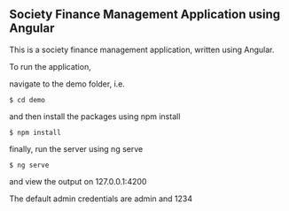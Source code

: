 ## Society Finance Management Application using Angular

This is a society finance management application, written using Angular.

To run the application,

navigate to the demo folder, i.e.
```
$ cd demo
```
and then install the packages using npm install
```
$ npm install
```
finally, run the server using ng serve
```
$ ng serve
```
and view the output on 127.0.0.1:4200

The default admin credentials are admin and 1234

